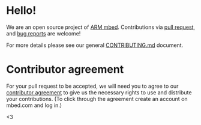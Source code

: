 # Hello!
We are an open source project of [ARM mbed](https://www.mbed.com). Contributions via [pull request](https://github.com/armmbed/yotta/pulls), and [bug reports](https://github.com/armmbed/yotta/issues) are welcome!

For more details please see our general [CONTRIBUTING.md](https://github.com/ARMmbed/greentea/blob/master/docs/CONTRIBUTING.md) document.

# Contributor agreement
For your pull request to be accepted, we will need you to agree to our [contributor agreement](http://developer.mbed.org/contributor_agreement/) to give us the necessary rights to use and distribute your contributions. (To click through the agreement create an account on mbed.com and log in.)

<3
